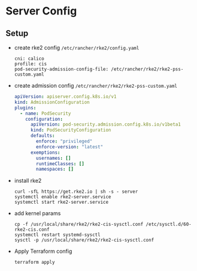 # Server Config

## Setup

- create rke2 config `/etc/rancher/rke2/config.yaml`

  ```
  cni: calico
  profile: cis
  pod-security-admission-config-file: /etc/rancher/rke2/rke2-pss-custom.yaml
  ```

- create admission config `/etc/rancher/rke2/rke2-pss-custom.yaml`

  ```yaml
  apiVersion: apiserver.config.k8s.io/v1
  kind: AdmissionConfiguration
  plugins:
    - name: PodSecurity
      configuration:
        apiVersion: pod-security.admission.config.k8s.io/v1beta1
        kind: PodSecurityConfiguration
        defaults:
          enforce: "privileged"
          enforce-version: "latest"
        exemptions:
          usernames: []
          runtimeClasses: []
          namespaces: []
  ```

- install rke2

  ```
  curl -sfL https://get.rke2.io | sh -s - server
  systemctl enable rke2-server.service
  systemctl start rke2-server.service
  ```

- add kernel params

  ```
  cp -f /usr/local/share/rke2/rke2-cis-sysctl.conf /etc/sysctl.d/60-rke2-cis.conf
  systemctl restart systemd-sysctl
  sysctl -p /usr/local/share/rke2/rke2-cis-sysctl.conf
  ```

- Apply Terraform config
  ```
  terraform apply
  ```
